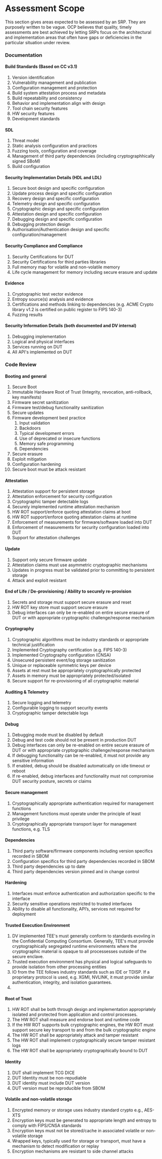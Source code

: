 # Assessment Scope

This section gives areas expected to be assessed by an SRP. They are purposely written to be vague. OCP believes that
quality, timely assessments are best achieved by letting SRPs focus on the architectural and implementation areas that
often have gaps or deficiencies in the particular situation under review.

### Documentation

#### Build Standards (Based on CC v3.1)

1. Version identification
2. Vulnerability management and publication
3. Configuration management and protection
4. Build system attestation process and metadata
5. Build repeatability and consistency
6. Behavior and implementation align with design
7. Tool chain security features
8. HW security features
9. Development standards

#### SDL

1. Threat model
2. Static analysis configuration and practices
3. Fuzzing tools, configuration and coverage
4. Management of third party dependencies (including cryptographhically signed SBoM)
5. Build configuration

#### Security Implementation Details (HDL and LDL)

1. Secure boot design and specific configuration
2. Update process design and specific configuration
3. Recovery design and specific configuration
4. Telemetry design and specific configuration
5. Cryptographic design and specific configuration
6. Attestation design and specific configuration
7. Debugging design and specific configuration
8. Debugging protection design
9. Authorisation/Authentication design and specific configuration/management

#### Security Compliance and Compliance

1. Security Certifications for DUT
2. Security Certifications for third parties libraries
3. Full memory map for volatile and non-volatile memory
4. Life cycle management for memory including secure erasure and update

#### Evidence

1. Cryptographic test vector evidence
2. Entropy source(s) analysis and evidence
3. Certifications and methods linking to dependencies (e.g. ACME Crypto library v1.2 is certified on public register to
   FIPS 140-3)
4. Fuzzing results

#### Security Information Details (both documented and DV internal)

1. Debugging implementation
2. Logical and physical interfaces
3. Services running on DUT
4. All API's implemented on DUT

###  

### Code Review

#### Booting and general

1. Secure Boot
2. Immutable Hardware Root of Trust (Integrity, revocation, anti-rollback, key manifests)
3. Firmware secret sanitization
4. Firmware test/debug functionality sanitization
5. Secure updates
6. Firmware development best practice
    1. Input validation
    2. Backdoors
    3. Typical development errors
    4. Use of deprecated or insecure functions
    5. Memory safe programming
    6. Dependencies
7. Secure erasure
8. Exploit mitigation
9. Configuration hardening
10. Secure boot must be attack resistant

#### Attestation

1. Attestation support for persistent storage
2. Attestation enforcement for security configuration
3. Cryptographic tamper detectable logs
4. Securely implemented runtime attestation mechanism
5. HW ROT support/enforce quoting attestation claims at boot
6. HW ROT support/enforce quoting attestation claims at runtime
7. Enforcement of measurements for firmware/software loaded into DUT
8. Enforcement of measurements for security configuration loaded into DUT
9. Support for attestation challenges

#### Update

1. Support only secure firmware update
2. Attestation claims must use asymmetric cryptographic mechanisms
3. Updates in progress must be validated prior to committing to persistent storage
4. Attack and exploit resistant

#### End of Life / De-provisioning / Ability to securely re-provision

1. Secrets and storage must support secure erasure and reset
2. HW ROT key store must support secure erasure
3. Debug interfaces can only be re-enabled on entire secure erasure of DUT or with appropriate cryptographic
   challenge/response mechanism

#### Cryptography

1. Cryptographic algorithms must be industry standards or appropriate technical justification
2. Implemented Cryptography certification (e.g. FIPS 140-3)
3. Implemented Cryptography configuration (CNSA)
4. Unsecured persistent event/log storage sanitization
5. Unique or replaceable symmetric keys per device
6. Assets at rest must be appropriately cryptographically protected
7. Assets in memory must be appropriately protected/isolated
8. Secure support for re-provisioning of all cryptographic material

#### Auditing & Telemetry

1. Secure logging and telemetry
2. Configurable logging to support security events
3. Cryptographic tamper detectable logs

#### Debug

1. Debugging mode must be disabled by default
2. Debug and test code should not be present in production DUT
3. Debug interfaces can only be re-enabled on entire secure erasure of DUT or with appropriate cryptographic
   challenge/response mechanism
4. If debugging functionality can be re-enabled, it must not provide any sensitive information
5. If enabled, debug should be disabled automatically on idle timeout or reboot
6. If re-enabled, debug interfaces and functionality must not compromise DUT security posture, secrets or claims

#### Secure management

1. Cryptographically appropriate authentication required for management functions
2. Management functions must operate under the principle of least privilege
3. Cryptographically appropriate transport layer for management functions, e.g. TLS

#### Dependencies

1. Third party software/firmware components including version specifics recorded in SBOM
2. Configuration specifics for third party dependencies recorded in SBOM
3. Third party dependencies up to date
4. Third party dependencies version pinned and in change control

#### Hardening

1. Interfaces must enforce authentication and authorization specific to the interface
2. Security sensitive operations restricted to trusted interfaces
3. Ability to disable all functionality, API’s, services not required for deployment

#### Trusted Execution Environment

1. DV implemented TEE's must generally conform to standards evovling in the Confidential Computing Consortium. Generally, TEE's must provide cryptographically segregated runtime environments where the cryptographic material is opaque to all processesses outside of the secure enclave.
2. Trusted execution environment has physical and logical safeguards to provide isolation from other processing entities
3. IO from the TEE follows industry standards such as IDE or TDISP. If a proprietary protocol is used, e.g. XGMI,
   NVLINK, it must provide similar authentication, integrity, and isolation guarantees.
4.

#### Root of Trust

1. HW ROT shall be both through design and implementation appropriately isolated and protected from application and
   control processes.
2. The HW ROT shall measure and endorse boot and runtime code
3. If the HW ROT supports bulk cryptographic engines, the HW ROT must support secure key transport to and from the bulk
   cryptographic engine
4. The HW ROT shall be appropriately attack and tamper resistant
5. The HW ROT shall implement cryptographically secure tamper resistant logs
6. The HW ROT shall be appropriately cryptographically bound to DUT

#### Identity

1. DUT shall implement TCG DICE
2. DUT Identity must be non-repudiable
3. DUT identity must include DUT version
4. DUT version must be reproducible from SBOM

#### Volatile and non-volatile storage

1. Encrypted memory or storage uses industry standard crypto e.g., AES-XTS
2. Encryption keys must be generated to appropriate length and entropy to comply with FIPS/CNSA standards
3. Encryption keys must not be stored/cache in associated volatile or non-volatile storage
4. Wrapped keys, typically used for storage or transport, must have a mechanism to detect modification or replay
5. Encryption mechanisms are resistant to side channel attacks

 
